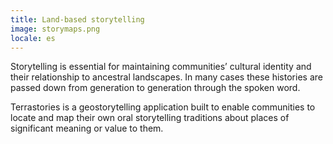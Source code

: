 ```yaml
---
title: Land-based storytelling
image: storymaps.png
locale: es
---
```


Storytelling is essential for maintaining communities’ cultural identity and
their relationship to ancestral landscapes. In many cases these histories are passed down from generation to generation through the spoken word.

Terrastories is a geostorytelling application built to enable communities to locate and map their own oral storytelling traditions about places of significant meaning or value to them.

<app-button :color="true" target="_self" link="geo-storytelling" text="Get started"></app-button>
<app-button localUrl=":8083" text="Use Terrastories"></app-button>
